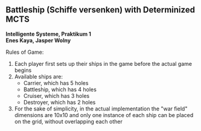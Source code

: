 ## Battleship (Schiffe versenken) with Determinized MCTS

**Intelligente Systeme, Praktikum 1 <br/>
Enes Kaya, Jasper Wolny**

Rules of Game:

1. Each player first sets up their ships in the game before the actual game begins
1. Available ships are:
    - Carrier, which has 5 holes
    - Battleship, which has 4 holes
    - Cruiser, which has 3 holes
    - Destroyer, which has 2 holes
1.  For the sake of simplicity, in the actual implementation the "war field" dimensions are 10x10 and only one instance 
of each ship can be placed on the grid, without overlapping each other
